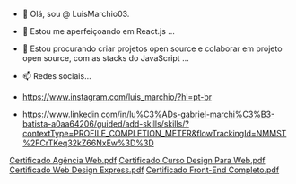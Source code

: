 - 👋 Olá, sou @ LuisMarchio03.
- 🌱 Estou me aperfeiçoando em React.js ...
- 💞️ Estou procurando criar projetos open source e colaborar em projeto open source, com as stacks do JavaScript ...
- 📫 Redes sociais...

- https://www.instagram.com/luis_marchio/?hl=pt-br

- https://www.linkedin.com/in/lu%C3%ADs-gabriel-marchi%C3%B3-batista-a0aa64206/guided/add-skills/skills/?contextType=PROFILE_COMPLETION_METER&flowTrackingId=NMMST%2FCrTKeq32kZ66NxEw%3D%3D


[Certificado Agência Web.pdf](https://github.com/LuisMarchio03/LuisMarchio03/files/6365681/Certificado.Agencia.Web.pdf)
[Certificado Curso Design Para Web.pdf](https://github.com/LuisMarchio03/LuisMarchio03/files/6365682/Certificado.Curso.Design.Para.Web.pdf)
[Certificado Web Design Express.pdf](https://github.com/LuisMarchio03/LuisMarchio03/files/6365683/Certificado.Web.Design.Express.pdf)
[Certificado Front-End Completo.pdf](https://github.com/LuisMarchio03/LuisMarchio03/files/6365684/Certificado.Front-End.Completo.pdf)

